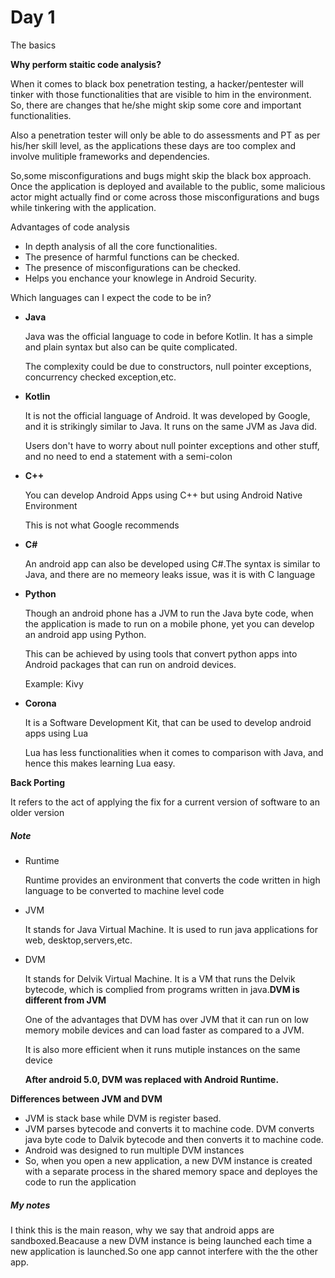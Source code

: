 <h1>Day 1</h1>
</h3>The basics</h3>
<p><b>Why perform staitic code analysis?</b></p>
<p>When it comes to black box penetration testing, a hacker/pentester will tinker with those functionalities that are visible to him in the environment.
So, there are changes that he/she might skip some core and important functionalities.</p> 
<p>Also a penetration tester will only be able to do assessments and PT as per his/her skill level, as the applications these days are too complex and involve mulitiple
frameworks and dependencies.</p>
<p>So,some misconfigurations and bugs might skip the black box approach. Once the application is deployed and available to the public, some malicious actor might actually
find or come across those misconfigurations and bugs while tinkering with the application.</p>


<p>Advantages of code analysis</p>
<ul>
  <li>In depth analysis of all the core functionalities.</li>
  <li>The presence of harmful functions can be checked.</li>
  <li>The presence of misconfigurations can be checked.</li>
  <li>Helps you enchance your knowlege in Android Security.</li>
</ul>

<p>Which languages can I expect the code to be in? </p>
<ul>
  <li><b>Java</b></li>
  <p>Java was the official language to code in before Kotlin. It has a simple and plain syntax but also can be quite complicated.</p>
  <p>The complexity could be due to constructors, null pointer exceptions, concurrency checked exception,etc.</p>
  
  <li><b>Kotlin</b></li>
  <p>It is not the official language of Android. It was developed by Google, and it is strikingly similar to Java. It runs on the same JVM as Java did.</p>
  <p>Users don't have to worry about null pointer exceptions and other stuff, and no need to end a statement with a semi-colon</p>
  
  <li><b>C++</b></li>
  <p>You can develop Android Apps using C++ but using Android Native Environment</p>
  <p>This is not what Google recommends</p>
  
  <li><b>C#</b></li>
  <p>An android app can also be developed using C#.The syntax is similar to Java, and there are no memeory leaks issue, was it is with C language</p>
  
  <li><b>Python</b></li>
  <p>Though an android phone has a JVM to run the Java byte code, when the application is made to run on a mobile phone, yet you can develop an android app using Python.</p>
  <p>This can be achieved by using tools that convert python apps into Android packages that can run on android devices.</p>
  <p>Example: Kivy</p>
  
  <li><b>Corona</b></li>
  <p>It is a Software Development Kit, that can be used to develop android apps using Lua</p>
  <p>Lua has less functionalities when it comes to comparison with Java, and hence this makes learning Lua easy.</p>
</ul>

<p><b>Back Porting</b></p>
<p>It refers to the act of applying the fix for a current version of software to an older version</p>

<h5>Note</h5>
<ul>
  <li>Runtime</li>
  <p>Runtime provides an environment that converts the code written in high language to be converted to machine level code</p>
  <li>JVM</li>
  <p>It stands for Java Virtual Machine. It is used to run java applications for web, desktop,servers,etc.</p>
  <li>DVM</li>
  <p>It stands for Delvik Virtual Machine. It is a VM that runs the  Delvik bytecode, which is complied from programs written in java.<b>DVM is different from JVM</b></p>
  <p>One of the advantages that DVM has over JVM that it can run on low memory mobile devices and can load faster as compared to a JVM.</p>
  <p>It is also more efficient when it runs mutiple instances on the same device</p>
  <p><b>After android 5.0, DVM was replaced with Android Runtime.</b></p>
</ul>
<p><b>Differences between JVM and DVM</b></p>
<ul>
  <li>JVM is stack base while DVM is register based.
  <li>JVM parses bytecode and converts it to machine code. DVM converts java byte code to Dalvik bytecode and then converts it to machine code.</li>  
  <li>Android was designed to run multiple DVM instances</li>
  <li>So, when you open a new application, a new DVM instance is created with a separate process in the shared memory space and deployes the code to run the application</li>
</ul>
  
<h5>My notes</h5>
<p>I think this is the main reason, why we say that android apps are sandboxed.Beacause a new DVM instance is being launched each time a new application is launched.So one app cannot interfere with the the other app. </p>
